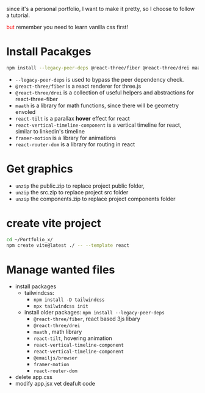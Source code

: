 since it's a personal portfolio, I want to make it pretty, so I choose to follow a tutorial. 

<font color=red>but</font> remember you need to learn vanilla css first!

# Install Pacakges
```bash
npm install --legacy-peer-deps @react-three/fiber @react-three/drei maath react-tilt react-vertical-timeline-component @emailjs/browser framer-motion react-router-dom
```

- `--legacy-peer-deps` is used to bypass the peer dependency check. 
- `@react-three/fiber` is a react renderer for three.js
- `@react-three/drei` is a collection of useful helpers and abstractions for react-three-fiber
- `maath` is a library for math functions, since there will be geometry envoled
- `react-tilt` is a parallax **hover** effect for react
- `react-vertical-timeline-component` is a vertical timeline for react, similar to linkedin's timeline
- `framer-motion` is a library for animations
- `react-router-dom` is a library for routing in react

# Get graphics
- `unzip` the public.zip to replace project public folder,
- `unzip` the src.zip to replace project src folder
- `unzip` the components.zip to replace project components folder

# create vite project
```bash
cd ~/Portfolio_x/
npm create vite@latest ./ -- --template react
```

# Manage wanted files
- install packages
    - tailwindcss: 
        - `npm install -D tailwindcss`
        - `npx tailwindcss init`
    - install older packages: `npm install --legacy-peer-deps`
        - `@react-three/fiber`, react based 3js libary
        - `@react-three/drei`
        - `maath` , math library
        - `react-tilt`, hovering animation
        - `react-vertical-timeline-component`
        - `react-vertical-timeline-component`
        - `@emailjs/browser`
        - `framer-motion`
        - `react-router-dom`
- delete app.css
- modify app.jsx vet deafult code
